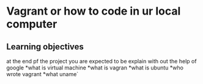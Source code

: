 # Vagrant or how to code in ur local computer
## Learning objectives
at the end pf the project you are expected to be explain with out the help of google
  *what is virtual machine
  *what is vagran
  *what is ubuntu
  *who wrote vagrant
  *what uname`
